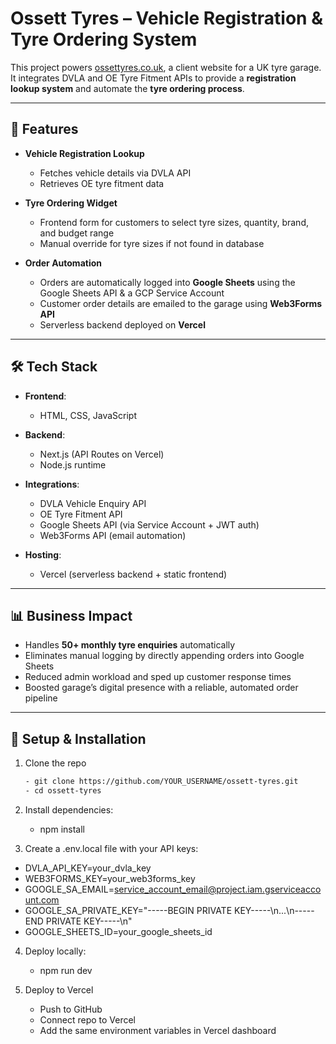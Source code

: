 # Ossett Tyres – Vehicle Registration & Tyre Ordering System

This project powers [ossettyres.co.uk](https://ossettyres.co.uk), a client website for a UK tyre garage.  
It integrates DVLA and OE Tyre Fitment APIs to provide a **registration lookup system** and automate the **tyre ordering process**.

---

## 🚗 Features

- **Vehicle Registration Lookup**  
  - Fetches vehicle details via DVLA API  
  - Retrieves OE tyre fitment data  

- **Tyre Ordering Widget**  
  - Frontend form for customers to select tyre sizes, quantity, brand, and budget range  
  - Manual override for tyre sizes if not found in database  

- **Order Automation**  
  - Orders are automatically logged into **Google Sheets** using the Google Sheets API & a GCP Service Account  
  - Customer order details are emailed to the garage using **Web3Forms API**  
  - Serverless backend deployed on **Vercel**  

---

## 🛠️ Tech Stack

- **Frontend**:  
  - HTML, CSS, JavaScript  

- **Backend**:  
  - Next.js (API Routes on Vercel)  
  - Node.js runtime  

- **Integrations**:  
  - DVLA Vehicle Enquiry API  
  - OE Tyre Fitment API  
  - Google Sheets API (via Service Account + JWT auth)  
  - Web3Forms API (email automation)  

- **Hosting**:  
  - Vercel (serverless backend + static frontend)

---

## 📊 Business Impact

- Handles **50+ monthly tyre enquiries** automatically  
- Eliminates manual logging by directly appending orders into Google Sheets  
- Reduced admin workload and sped up customer response times  
- Boosted garage’s digital presence with a reliable, automated order pipeline  

---

## 🚀 Setup & Installation

1. Clone the repo  
    ```bash
   - git clone https://github.com/YOUR_USERNAME/ossett-tyres.git
   - cd ossett-tyres


2. Install dependencies:

   - npm install

3. Create a .env.local file with your API keys:

  - DVLA_API_KEY=your_dvla_key
  - WEB3FORMS_KEY=your_web3forms_key
  - GOOGLE_SA_EMAIL=service_account_email@project.iam.gserviceaccount.com
  - GOOGLE_SA_PRIVATE_KEY="-----BEGIN PRIVATE KEY-----\n...\n-----END PRIVATE KEY-----\n"
  - GOOGLE_SHEETS_ID=your_google_sheets_id

4. Deploy locally:

   - npm run dev

5. Deploy to Vercel

   - Push to GitHub
   - Connect repo to Vercel
   - Add the same environment variables in Vercel dashboard
